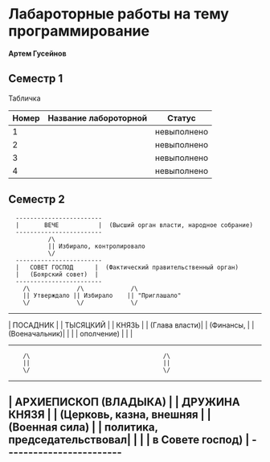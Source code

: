 # Лабароторные работы на тему программирование 
**Артем Гусейнов**
## Семестр 1 

Табличка

|Номер |Название лабороторной|Статус|
|-|---|--|
|  1|   | невыполнено  | 
|  2|   | невыполнено  | 
|  3|   | невыполнено  | 
| 4 |  | невыполнено  | 

## Семестр 2

      ------------------------
      |       ВЕЧЕ           |  (Высший орган власти, народное собрание)
      ------------------------
               /\
               || Избирало, контролировало
               \/
      ------------------------
      |   СОВЕТ ГОСПОД      |  (Фактический правительственный орган)
      |   (Боярский совет)  |
      ------------------------
        /\             /\             /\
        || Утверждало || Избирало    || "Приглашало"
        \/             \/             \/
-----------------   ----------------   -----------------
|   ПОСАДНИК   |   |   ТЫСЯЦКИЙ   |   |   КНЯЗЬ      |
| (Глава власти)|   | (Финансы,    |   | (Военачальник)|
|               |   |  ополчение)  |   |               |
-----------------   ----------------   -----------------
        /\                                     /\
        ||                                     ||
        \/                                     \/
----------------------------------   ------------------------
|   АРХИЕПИСКОП (ВЛАДЫКА)      |   |   ДРУЖИНА КНЯЗЯ     |
| (Церковь, казна, внешняя     |   | (Военная сила)       |
|  политика, председательствовал|   |                      |
|  в Совете господ)            |   ------------------------
----------------------------------

 
